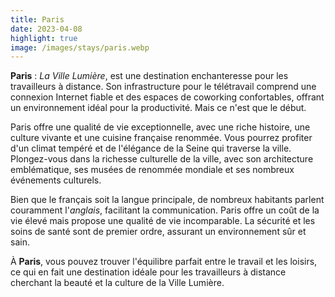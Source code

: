 ```yaml
---
title: Paris
date: 2023-04-08
highlight: true
image: /images/stays/paris.webp
---
```


**Paris** : _La Ville Lumière_, est une destination enchanteresse pour les travailleurs à distance. Son infrastructure pour le télétravail comprend une connexion Internet fiable et des espaces de coworking confortables, offrant un environnement idéal pour la productivité. Mais ce n'est que le début.

Paris offre une qualité de vie exceptionnelle, avec une riche histoire, une culture vivante et une cuisine française renommée. Vous pourrez profiter d'un climat tempéré et de l'élégance de la Seine qui traverse la ville. Plongez-vous dans la richesse culturelle de la ville, avec son architecture emblématique, ses musées de renommée mondiale et ses nombreux événements culturels.

Bien que le français soit la langue principale, de nombreux habitants parlent couramment l'_anglais_, facilitant la communication. Paris offre un coût de la vie élevé mais propose une qualité de vie incomparable. La sécurité et les soins de santé sont de premier ordre, assurant un environnement sûr et sain.

À **Paris**, vous pouvez trouver l'équilibre parfait entre le travail et les loisirs, ce qui en fait une destination idéale pour les travailleurs à distance cherchant la beauté et la culture de la Ville Lumière.
